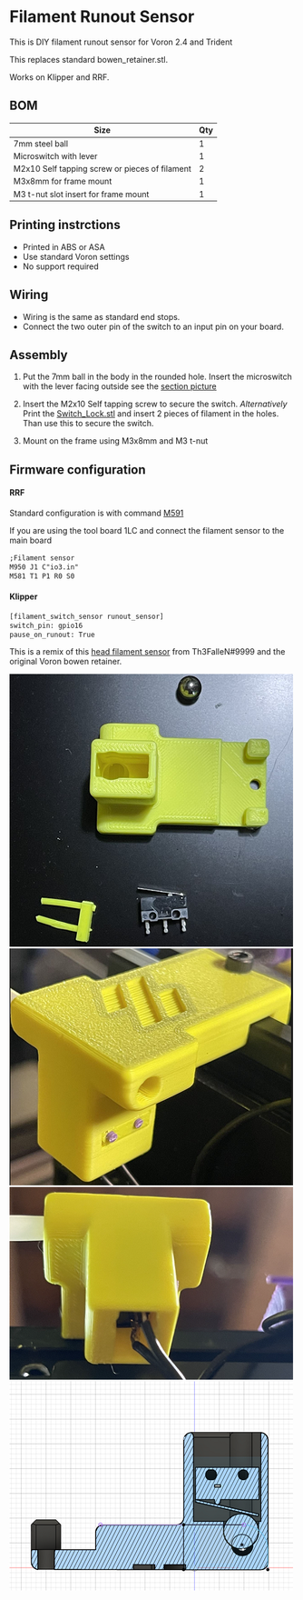 # Filament Runout Sensor
This is DIY filament runout sensor for Voron 2.4 and Trident

This replaces standard bowen_retainer.stl.

Works on Klipper and RRF.

## BOM

Size | Qty
--- | ---
7mm steel ball | 1
Microswitch with lever | 1
M2x10 Self tapping screw or pieces of filament | 2
M3x8mm for frame mount | 1
M3 t-nut slot insert for frame mount | 1

## Printing instrctions

- Printed in ABS or ASA 
- Use standard Voron settings
- No support required


## Wiring
- Wiring is the same as standard end stops.
- Connect the two outer pin of the switch to an input pin on your board.

## Assembly
1. Put the 7mm ball in the body in the rounded hole.
Insert the microswitch with the lever facing outside see the [section picture](./images/FS_section.png)

2. Insert the M2x10 Self tapping screw to secure the switch.
_Alternatively_
Print the [Switch_Lock.stl](./STL/Switch_Lock.stl) and insert 2 pieces of filament in the holes. Than use this to secure the switch.

3. Mount on the frame using M3x8mm and M3 t-nut


## Firmware configuration
#### RRF 

Standard configuration is with command [M591](https://docs.duet3d.com/User_manual/Reference/Gcodes#m591-configure-filament-sensing)

If you are using the tool board 1LC and connect the filament sensor to the main board
```
;Filament sensor
M950 J1 C"io3.in"
M581 T1 P1 R0 S0
```
#### Klipper
```
[filament_switch_sensor runout_sensor]
switch_pin: gpio16
pause_on_runout: True
```

This is a remix of this [head filament sensor](https://github.com/EtteGit/EnragedRabbitProject/tree/main/usermods/LGX_Toolhead_Sensor) from Th3FalleN#9999 and the original Voron bowen retainer.

![All needed](./images/FS_all.png)
![Mounted mod](./images/FS_mount.png)
![Mounted mod](./images/FS_mount2.png)
![CAD Section](./images/FS_section.png)
